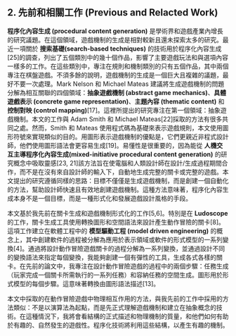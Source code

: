 ## 2. 先前和相關工作 (Previous and Relacted Work)

**程序化內容生成 (procedural content generation)** 是學術界和遊戲產業內增長的研究議題。在這個領域，遊戲機制的生成是相對較新且還未探索太多的研究。最近一項關於 **搜索基礎(search-based techniques)** 的技術用於程序化內容生成[25]的調查，列出了五個類別中的幾十個作品，影響了主要遊戲玩法和與選項內容一樣多的工作。在這些類別中，專注在規則和機制類別的只有五個作品，其中兩個專注在棋盤遊戲。不須多餘的說明，遊戲機制的生成是一個巨大且複雜的議題，最好不要一次處理。Mark Nelson 和 Michael Mateas 建議將生成遊戲機制的問題分解為相互關聯的四個領域：**抽象遊戲機制 (abstract game mechanics)**、**具體遊戲表示 (concrete game representation)**、**主題內容 (thematic content)** 和 **控制對映 (control mapping)**[17]。這裡所提出的研究專注在第一個領域：抽象遊戲機制。本文的工作與 Adam Smith 和 Michael Mateas[22]採取的方法有很多共同之處。然而，Smith 和 Mateas 使用程式碼為基礎來表示遊戲規則，本文使用圖形符號來實現類似的目的。用圖形表示遊戲機制的優點是，它們更親近非程式設計師，他們使用圖形語法會更容易生成[19]。易懂性是很重要的，因為能從 **人機交互主導程序化內容生成(mixed-initiative procedural content generation)** 的研究概念中吸取靈感[23, 21]該方法旨在使電腦和人類設計師在設計/生成過程期間合作，而不是在沒有來自設計師的輸入下，自動地生成完整的關卡或完整的遊戲。本文提出的研究遵循同樣的思路：目標不僅僅是生成遊戲機制，而是創建一個自動化的方法，幫助設計師快速且有效地創建遊戲機制。這種方法意味著，程序化內容生成本身不是一個目標，而是一種形式化和發展遊戲設計風格的手段。

本文基於我先前在關卡生成和遊戲機制形式化的工作[5,6]。特別是在 **Ludoscope** 的工作，關卡生成工具使用轉換圖形和空間語法來設計產生動作冒險的關卡[8]。這項工作建立在軟體工程中的 **模型驅動工程 (model driven engineering)** 的概念上，其中創建軟件的過程被分解為應用於表示領域或軟件的形式模型的一系列變換[4]。通過將設計動作冒險遊戲關卡的過程分解為一系列變換，並通過設計不同的變換語法來指定每個變換，我能夠創建一個有彈性的工具，生成各式各樣的關卡。在先前的論文中，我專注在設計動作冒險遊戲的過程中的兩個步驟：任務生成（玩家完成一個關卡所需執行的一系列任務）和容納任務的空間生成。圖形用於形式模型的每個步驟。這意味著轉換由圖形語法描述[13]。

本文中採取的在動作冒險遊戲中物理相互作用的方法，與我先前的工作中採用的方法類似：不是以演算法為起點，而是先正式理解遊戲機制和建立在抽象概念的技術。在這種情況下，我將會看結構的正式描述和物理機制的質量，和他們如何有助於有趣的、自然發生的遊戲性。程序化技術將利用這些結構，以產生有趣的機制。

